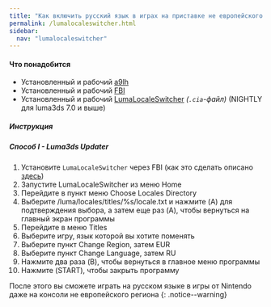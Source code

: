 ```yaml
---
title: "Как включить русский язык в играх на приставке не европейского региона"
permalink: /lumalocaleswitcher.html
sidebar:
  nav: "lumalocaleswitcher"
---
```


#### <a name="what_need" />Что понадобится
* Установленный и рабочий [a9lh](installing-arm9loaderhax)
* Установленный и рабочий [FBI](fbi)
* Установленный и рабочий [LumaLocaleSwitcher](https://github.com/Possum/LumaLocaleSwitcher/releases) *(`.cia`-файл)* (NIGHTLY для luma3ds 7.0 и выше)

##### <a name="instructions" />Инструкция

##### <a name="part1" />Способ I - Luma3ds Updater

1. Установите `LumaLocaleSwitcher` через FBI (как это сделать описано [здесь](games))
1. Запустите LumaLocaleSwitcher из меню Home
1. Перейдите в пункт меню Choose Locales Directory 
1. Выберите /luma/locales/titles/%s/locale.txt и нажмите (A) для подтверждения выбора, а затем еще раз (A), чтобы вернуться на главный экран программы
1. Перейдите в меню Titles 
1. Выберите игру, язык которой вы хотите поменять
1. Выберите пункт Change Region, затем EUR 
1. Выберите пункт Change Language, затем RU
1. Нажмите два раза (B), чтобы вернуться в главное меню программы 
1. Нажмите (START), чтобы закрыть программу

После этого вы сможете играть на русском языке в игры от Nintendo даже на консоли не европейского региона
{: .notice--warning}